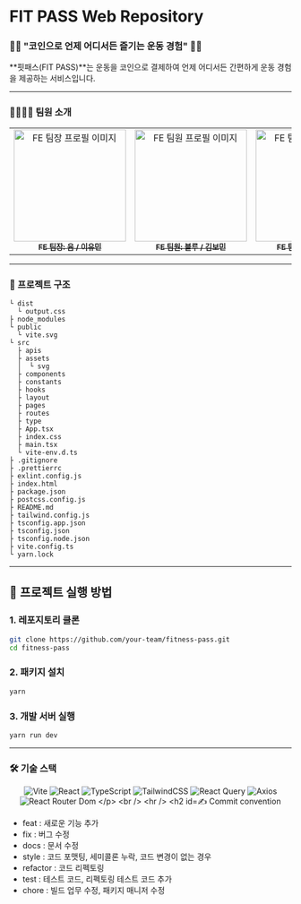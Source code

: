# FIT PASS Web Repository

### 🏋️‍♀️ "코인으로 언제 어디서든 즐기는 운동 경험" 🏋️‍♂️  
**핏패스(FIT PASS)**는 운동을 코인으로 결제하여 언제 어디서든 간편하게 운동 경험을 제공하는 서비스입니다.

---

### 👩‍👩‍👧‍👦 팀원 소개

<table>
  <tbody>
    <tr>
      <td align="center">
        <a href="https://github.com/FE_TEAM_LEAD_GITHUB">
          <img src="https://github.com/Whatdoyumin.png" width="200px" alt="FE 팀장 프로필 이미지"/><br />
          <sub><b>FE 팀장: 윰 / 이유민</b></sub>
        </a>
      </td>
      <td align="center">
        <a href="https://github.com/FE_TEAM_MEMBER1_GITHUB">
          <img src="https://github.com/fsdffds.png" width="200px" alt="FE 팀원 프로필 이미지"/><br />
          <sub><b>FE 팀원: 블루 / 김보민</b></sub>
        </a>
      </td>
      <td align="center">
        <a href="https://github.com/FE_TEAM_MEMBER2_GITHUB">
          <img src="https://github.com/dhdld.png" width="200px" alt="FE 팀원 프로필 이미지"/><br />
          <sub><b>FE 팀원: 소피 / 김소연</b></sub>
        </a>
      </td>
      <td align="center">
        <a href="https://github.com/FE_TEAM_MEMBER3_GITHUB">
          <img src="https://github.com/hansoojeongsj.png" width="200px" alt="FE 팀원 프로필 이미지"/><br />
          <sub><b>FE 팀원: 크리 / 한수정</b></sub>
        </a>
      </td>
    </tr>
  </tbody>
</table>

---

### 📂 프로젝트 구조
```plaintext
└ dist
  └ output.css
├ node_modules
└ public
  └ vite.svg
└ src
  ├ apis
  ├ assets
  │  └ svg
  ├ components
  ├ constants
  ├ hooks
  ├ layout
  ├ pages
  ├ routes
  ├ type
  ├ App.tsx
  ├ index.css
  ├ main.tsx
  └ vite-env.d.ts
├ .gitignore
├ .prettierrc
├ exlint.config.js
├ index.html
├ package.json
├ postcss.config.js
├ README.md
├ tailwind.config.js
├ tsconfig.app.json
├ tsconfig.json
├ tsconfig.node.json
├ vite.config.ts
└ yarn.lock

```

---

## 🚀 프로젝트 실행 방법

### 1. **레포지토리 클론**
```bash
git clone https://github.com/your-team/fitness-pass.git
cd fitness-pass
```

### 2. 패키지 설치
```bash
yarn
```

### 3. 개발 서버 실행
```bash
yarn run dev
```

---

### 🛠 기술 스택
<p align="center">
  <img src="https://img.shields.io/badge/Vite-646CFF?style=for-the-badge&logo=vite&logoColor=white" alt="Vite"/>
  <img src="https://img.shields.io/badge/React-61DAFB?style=for-the-badge&logo=react&logoColor=black" alt="React"/>
  <img src="https://img.shields.io/badge/TypeScript-3178C6?style=for-the-badge&logo=typescript&logoColor=white" alt="TypeScript"/>
  <img src="https://img.shields.io/badge/TailwindCSS-06B6D4?style=for-the-badge&logo=tailwindcss&logoColor=white" alt="TailwindCSS"/>
  <img src="https://img.shields.io/badge/ReactQuery-FF4154?style=for-the-badge&logo=reactquery&logoColor=white" alt="React Query"/>
  <img src="https://img.shields.io/badge/Axios-5A29E4?style=for-the-badge&logo=axios&logoColor=white" alt="Axios"/>
  <img src="https://img.shields.io/badge/ReactRouterDom-CA4245?style=for-the-badge&logo=reactrouter&logoColor=white" alt="React Router Dom
</p>
<br />
    
---


## ✍️ Commit convention

- feat : 새로운 기능 추가
- fix : 버그 수정
- docs : 문서 수정
- style : 코드 포맷팅, 세미콜론 누락, 코드 변경이 없는 경우
- refactor : 코드 리펙토링
- test : 테스트 코드, 리펙토링 테스트 코드 추가
- chore : 빌드 업무 수정, 패키지 매니저 수정
